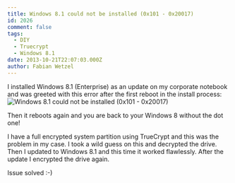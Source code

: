 ```yaml
---
title: Windows 8.1 could not be installed (0x101 - 0x20017)
id: 2026
comment: false
tags:
  - DIY
  - Truecrypt
  - Windows 8.1
date: 2013-10-21T22:07:03.000Z
author: Fabian Wetzel
---
```


I installed Windows 8.1 (Enterprise) as an update on my corporate notebook and was greeted with this error after the first reboot in the install process:![Windows 8.1 could not be installed (0x101 - 0x20017)](https://az275061.vo.msecnd.net/blogmedia/2013/10/Windows-8.1-could-not-be-installed-0x101-0x20017.jpg "Windows 8.1 could not be installed (0x101 - 0x20017)")

Then it reboots again and you are back to your Windows 8 without the dot one!

I have a full encrypted system partition using TrueCrypt and this was the problem in my case. I took a wild guess on this and decrypted the drive. Then I updated to Windows 8.1 and this time it worked flawlessly. After the update I encrypted the drive again.

Issue solved :-)
